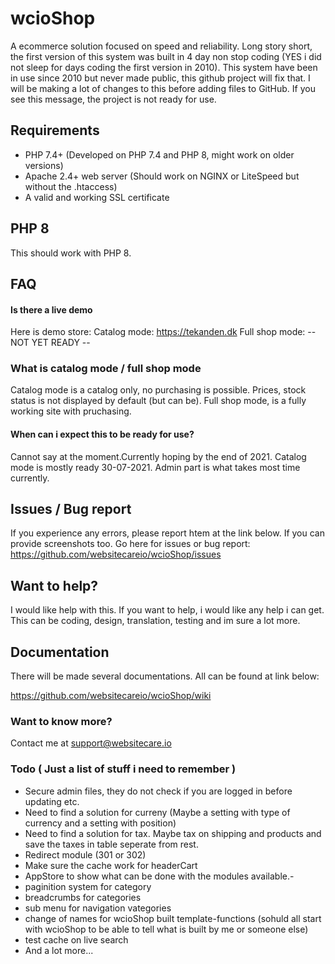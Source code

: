 # wcioShop
A ecommerce solution focused on speed and reliability. Long story short, the first version of this system was built in 4 day non stop coding (YES i did not sleep for days coding the first version in 2010). 
This system have been in use since 2010 but never made public, this github project will fix that. I will be making a lot of changes to this before adding files to GitHub. If you see this message, the project is not ready for use. 

## Requirements
- PHP 7.4+ (Developed on PHP 7.4 and PHP 8, might work on older versions)
- Apache 2.4+ web server (Should work on NGINX or LiteSpeed but without the .htaccess)
- A valid and working SSL certificate

## PHP 8
This should work with PHP 8. 

## FAQ
#### Is there a live demo

Here is demo store:
Catalog mode: https://tekanden.dk
Full shop mode: -- NOT YET READY --

### What is catalog mode / full shop mode
Catalog mode is a catalog only, no purchasing is possible. Prices, stock status is not displayed by default (but can be). Full shop mode, is a fully working site with pruchasing.

#### When can i expect this to be ready for use? 
Cannot say at the moment.Currently hoping by the end of 2021. Catalog mode is mostly ready 30-07-2021. Admin part is what takes most time currently.

## Issues / Bug report
If you experience any errors, please report htem at the link below. If you can provide screenshots too.
Go here for issues or bug report: https://github.com/websitecareio/wcioShop/issues

## Want to help?
I would like help with this. If you want to help, i would like any help i can get.
This can be coding, design, translation, testing and im sure a lot more.

## Documentation
There will be made several documentations. All can be found at link below:

https://github.com/websitecareio/wcioShop/wiki

### Want to know more?
Contact me at support@websitecare.io 

### Todo ( Just a list of stuff i need to remember )
- Secure admin files, they do not check if you are logged in before updating etc.
- Need to find a solution for curreny (Maybe a setting with type of currency and a setting with position)
- Need to find a solution for tax. Maybe tax on shipping and products and save the taxes in table seperate from rest.
- Redirect module (301 or 302)
- Make sure the cache work for headerCart
- AppStore to show what can be done with the modules available.-
- paginition system for category
- breadcrumbs for categories
- sub menu for navigation vategories
- change of names for wcioShop built template-functions (sohuld all start with wcioShop to be able to tell what is built by me or someone else)
- test cache on live search
- And a lot more...
